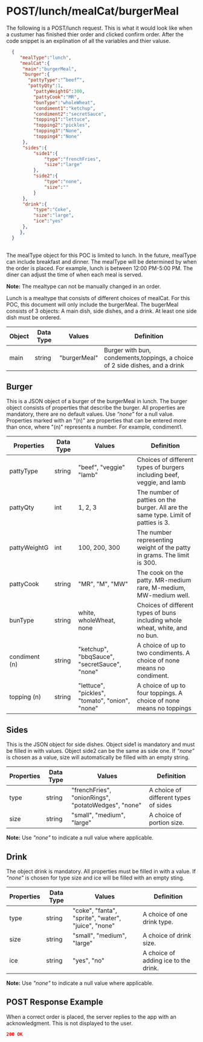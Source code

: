 # POST/lunch/mealCat/burgerMeal

The following is a POST/lunch request. 
This is what it would look like when a custumer has finished thier order and clicked confirm order.
After the code snippet is an explination of all the variables and thier valuse.


``` JSON
  {
     "mealType":"lunch",
     "mealCat":{
  	  "main":"burgerMeal",
  	  "burger":{
        "pattyType":"”beef”",
        "pattyQty":1,
     	  "pattyWeightG":300,
     	  "pattyCook":"MR",
     	  "bunType":"wholeWheat",
     	  "condiment1":"ketchup",
     	  "condiment2":"secretSauce",
     	  "topping1":"lettuce",
     	  "topping2":"pickles",
     	  "topping3":"None",
     	  "topping4":"None"
  	  },
  	  "sides":{
     	  "side1":{
        	  "type":"frenchFries",
        	  "size":"large"
     	  },
     	  "side2":{
        	  "type":"none",
        	  "size":""
     	  }
  	  },
  	  "drink":{
     	  "type":"Coke",
     	  "size":"large",
     	  "ice":"yes"
  	  },
     },
  }
  
```


The mealType object for this POC is limited to lunch. In the future, mealType can include breakfast and dinner. 
The mealType will be determined by when the order is placed. For example, lunch is between 12:00 PM-5:00 PM. 
The diner can adjust the time of when each meal is served. 

**Note:** The mealtype can not be manually changed in an order.

Lunch is a mealtype that consists of different choices of mealCat. 
For this POC, this document will only include the burgerMeal. 
The bugerMeal consists of 3 objects: A main dish, side dishes, and a drink.
At least one side dish must be ordered.

| Object        | Data Type     | Values     | Definition    |
| ------------- | ------------- | ---------- | ------------- |
| main          | string        | "burgerMeal" |Burger with bun, condements,toppings, a choice of 2 side dishes, and a drink |

## Burger

This is a JSON object of a burger of the burgerMeal in lunch. 
The burger object consists of properties that describe the burger. 
All properties are mandatory, there are no default values.
Use *“none”* for a null value.
Properties marked with an "(n)" are properties that can be entered more than once, where "(n)" represents a number. For example, condiment1. 

| Properties    	| Data Type 	| Values                                	| Definition                                                                          	|
|---------------	|-----------	|---------------------------------------	|-------------------------------------------------------------------------------------	|
| pattyType     	| string    	| "beef", "veggie" "lamb"                     	| Choices of different types of burgers including beef, veggie, and lamb              	|
| pattyQty      	| int       	| 1, 2, 3                               	| The number of patties on the burger. All are the same type. Limit of patties is 3.  	|
| pattyWeightG  	| int       	| 100, 200, 300                         	| The number representing weight of the patty in grams. The limit is 300.             	|
| pattyCook     	| string    	| "MR", "M", "MW"                             	| The cook on the patty. MR-medium rare, M-medium, MW-medium well.                    	|
| bunType       	| string    	| white, wholeWheat, none               	| Choices of different types of buns including whole wheat, white, and no bun.        	|
| condiment (n) 	| string    	| "ketchup", "bbqSauce", "secretSauce", "none"  	| A choice of up to two condiments. A choice of none means no condiment.              	|
| topping (n)   	| string    	| "lettuce", "pickles", "tomato", "onion", "none" 	| A choice of up to four toppings. A choice of none means no toppings                 	|

## Sides

This is the JSON object for side dishes. 
Object side1 is mandatory and must be filled in with values. 
Object side2 can be the same as side one. 
If *“none”* is chosen as a value, size will automatically be filled with an empty string.

| Properties 	| Data Type 	| Values                                      	| Definition                           	|
|------------	|-----------	|---------------------------------------------	|--------------------------------------	|
| type       	| string    	| "frenchFries", "onionRings", "potatoWedges", "none" 	| A choice of different types of sides 	|
| size       	| string    	| "small", "medium", "large"                        	| A choice of portion size.            	|

**Note:** Use *"none"* to indicate a null value where applicable.

## Drink

The object drink is mandatory. 
All properties must be filled in with a value. 
If *"none"* is chosen for type size and ice will be filled with an empty sting.

| Properties 	| Data Type 	| Values                                  	| Definition                           	|
|------------	|-----------	|-----------------------------------------	|--------------------------------------	|
| type       	| string    	| "coke", "fanta", "sprite", "water", "juice", "none" 	| A choice of one drink type.          	|
| size       	| string    	| "small", "medium", "large"                    	| A choice of drink size.              	|
| ice        	| string    	| "yes", "no"                                 	| A choice of adding ice to the drink. 	|

**Note:** Use *"none"* to indicate a null value where applicable.

## POST Response Example 

When a correct order is placed, the server replies to the app with an acknowledgment. 
This is not displayed to the user.  

```JSON
200 OK

```
